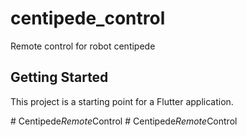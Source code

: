 # centipede_control

Remote control for robot centipede

## Getting Started

This project is a starting point for a Flutter application.

#   C e n t i p e d e _ R e m o t e _ C o n t r o l 
 
 #   C e n t i p e d e _ R e m o t e _ C o n t r o l 
 
 

